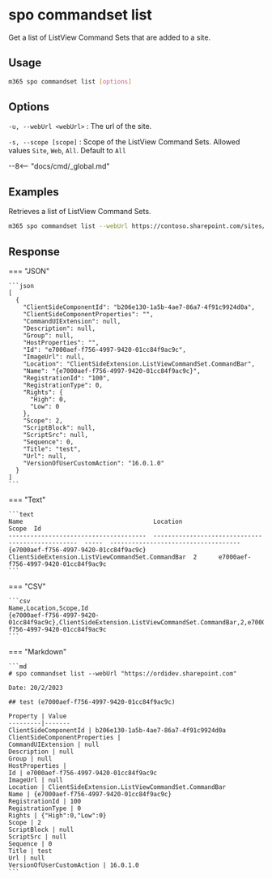 # spo commandset list

Get a list of ListView Command Sets that are added to a site.

## Usage

```sh
m365 spo commandset list [options]
```

## Options

`-u, --webUrl <webUrl>`
: The url of the site.

`-s, --scope [scope]`
: Scope of the ListView Command Sets. Allowed values `Site`, `Web`, `All`. Default to `All`

--8<-- "docs/cmd/_global.md"

## Examples

Retrieves a list of ListView Command Sets.

```sh
m365 spo commandset list --webUrl https://contoso.sharepoint.com/sites/sales
```

## Response

=== "JSON"

    ```json
    [
      {
        "ClientSideComponentId": "b206e130-1a5b-4ae7-86a7-4f91c9924d0a",
        "ClientSideComponentProperties": "",
        "CommandUIExtension": null,
        "Description": null,
        "Group": null,
        "HostProperties": "",
        "Id": "e7000aef-f756-4997-9420-01cc84f9ac9c",
        "ImageUrl": null,
        "Location": "ClientSideExtension.ListViewCommandSet.CommandBar",
        "Name": "{e7000aef-f756-4997-9420-01cc84f9ac9c}",
        "RegistrationId": "100",
        "RegistrationType": 0,
        "Rights": {
          "High": 0,
          "Low": 0
        },
        "Scope": 2,
        "ScriptBlock": null,
        "ScriptSrc": null,
        "Sequence": 0,
        "Title": "test",
        "Url": null,
        "VersionOfUserCustomAction": "16.0.1.0"
      }
    ]
    ```

=== "Text"

    ```text
    Name                                    Location                                           Scope  Id
    --------------------------------------  -------------------------------------------------  -----  ------------------------------------
    {e7000aef-f756-4997-9420-01cc84f9ac9c}  ClientSideExtension.ListViewCommandSet.CommandBar  2      e7000aef-f756-4997-9420-01cc84f9ac9c
    ```

=== "CSV"

    ```csv
    Name,Location,Scope,Id
    {e7000aef-f756-4997-9420-01cc84f9ac9c},ClientSideExtension.ListViewCommandSet.CommandBar,2,e7000aef-f756-4997-9420-01cc84f9ac9c
    ```

=== "Markdown"

    ```md
    # spo commandset list --webUrl "https://ordidev.sharepoint.com"

    Date: 20/2/2023

    ## test (e7000aef-f756-4997-9420-01cc84f9ac9c)

    Property | Value
    ---------|-------
    ClientSideComponentId | b206e130-1a5b-4ae7-86a7-4f91c9924d0a
    ClientSideComponentProperties |
    CommandUIExtension | null
    Description | null
    Group | null
    HostProperties |
    Id | e7000aef-f756-4997-9420-01cc84f9ac9c
    ImageUrl | null
    Location | ClientSideExtension.ListViewCommandSet.CommandBar
    Name | {e7000aef-f756-4997-9420-01cc84f9ac9c}
    RegistrationId | 100
    RegistrationType | 0
    Rights | {"High":0,"Low":0}
    Scope | 2
    ScriptBlock | null
    ScriptSrc | null
    Sequence | 0
    Title | test
    Url | null
    VersionOfUserCustomAction | 16.0.1.0
    ```
